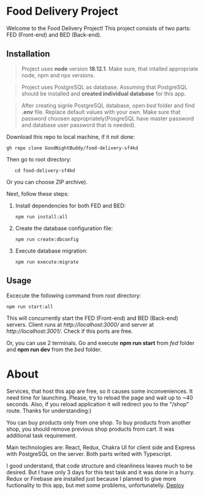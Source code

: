 # Food Delivery Project

Welcome to the Food Delivery Project! This project consists of two parts: FED (Front-end) and BED (Back-end).

## Installation

> Project uses **node** version **18.12.1**. Make sure, that intalled appropriate node, npm and npx versions.

> Project uses PostgreSQL as database. Assuming that PostgreSQL should be installed and **created individual database** for this app.

> After creating signle PostgreSQL database, open _bed_ folder and find **.env** file. Replace default values with your own. Make sure that password choosen appropriately(PosgreSQL have master password and database user password that is needed).

Download this repo to local machine, if it not done:

```
gh repo clone GoodNightBuddy/food-delivery-sf4kd
```
Then go to root directory:
```
   cd food-delivery-sf4kd
```

Or you can choose ZIP archive).

Next, follow these steps:

1. Install dependencies for both FED and BED:

   ```
   npm run install:all
   ```

2. Create the database configuration file:

   ```
   npm run create:dbconfig
   ```

3. Execute database migration:
   ```
   npm run execute:migrate
   ```

## Usage

Excecute the following command from root directory:

```
npm run start:all
```

This will concurrently start the FED (Front-end) and BED (Back-end) servers. Client runs at _http://localhost:3000/_ and server at _http://localhost:3001/_. Check if this ports are free.

Or, you can use 2 terminals. Go and execute **npm run start** from _fed_ folder and **npm run dev** from the _bed_ folder.

# About

Services, that host this app are free, so it causes some inconveniences. It need time for launching. Please, try to reload the page and wait up to ~40 seconds. Also, if you reload application it will redirect you to the "/shop" route. Thanks for understanding:)

You can buy products only from one shop. To buy products from another shop, you should remove previous shop products from cart. It was additional task requirement.

Main technologies are: React, Redux, Chakra UI for client side and Express with PostgreSQL on the server. Both parts writed with Typescript.

I good understand, that code structure and cleanliness leaves much to be desired. But I have only 3 days for this test task and it was done in a hurry. Redux or Firebase are installed just because I planned to give more fuctionality to this app, but met some problems, unfortunatelly.
[Deploy](https://food-delivery-front-end.onrender.com)
